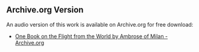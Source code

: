 ## Archive.org Version

An audio version of this work is available on Archive.org for free download:

* [One Book on the Flight from the World by Ambrose of Milan - Archive.org](https://archive.org/details/one-book-on-the-flight-from-the-world)